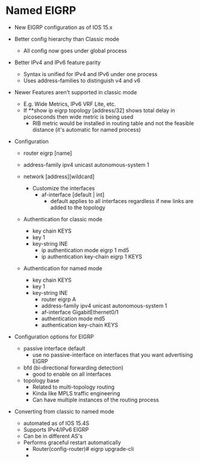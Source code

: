 # Named EIGRP

- New EIGRP configuration as of IOS 15.x
- Better config hierarchy than Classic mode
  - All config now goes under global process
- Better IPv4 and IPv6 feature parity
  - Syntax is unified for IPv4 and IPv6 under one process
  - Uses address-families to distinguish v4 and v6
- Newer Features aren't supported in classic mode
  - E.g. Wide Metrics, IPv6 VRF Lite, etc.
  - If **show ip eigrp topology [address/32] shows total delay in picoseconds then wide metric is being used
    - RIB metric would be installed in routing table and not the feasible distance (it's automatic for named process)



- Configuration
  - router eigrp [name]
  - address-family ipv4 unicast autonomous-system 1
  - network [address][wildcard]
    - Customize the interfaces
      - af-interface [default | int]
        - default applies to all interfaces regardless if new links are added to the topology
    
  - Authentication for classic mode
    - key chain KEYS
    - key 1
    - key-string INE
      - ip authentication mode eigrp 1 md5 
      - ip authentication key-chain eigrp 1 KEYS
  - Authentication for named mode
    - key chain KEYS
    - key 1
    - key-string INE
      - router eigrp A 
      - address-family ipv4 unicast autonomous-system 1
      - af-interface GigabitEthernet0/1 
      - authentication mode md5 
      - authentication key-chain KEYS

- Configuration options for EIGRP
  - passive interface default
    - use no passive-interface on interfaces that you want advertising EIGRP
  - bfd (bi-directional forwarding detection)
    - good to enable on all interfaces
  - topology base
    - Related to multi-topology routing
    - Kinda like MPLS traffic engineering
    - Can have multiple instances of the routing process

- Converting from classic to named mode
  - automated as of IOS 15.4S
  - Supports IPv4/IPv6 EIGRP
  - Can be in different AS's
  - Performs graceful restart automatically
    - Router(config-router)# eigrp upgrade-cli
    - 
